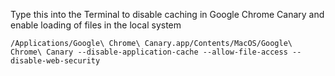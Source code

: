 Type this into the Terminal to disable caching in Google Chrome Canary and enable loading of files in the local system
    
    /Applications/Google\ Chrome\ Canary.app/Contents/MacOS/Google\ Chrome\ Canary --disable-application-cache --allow-file-access --disable-web-security